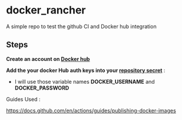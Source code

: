 # docker_rancher
A simple repo to test the github CI and Docker hub integration


## Steps


**Create an account on [Docker hub](https://hub.docker.com)**


**Add the your docker Hub auth keys into your [repository secret](https://docs.github.com/en/actions/reference/encrypted-secrets)** :

- I will use those variable names **DOCKER_USERNAME** and **DOCKER_PASSWORD**



Guides Used :

https://docs.github.com/en/actions/guides/publishing-docker-images
